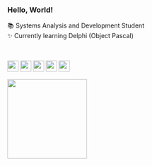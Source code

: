 ### Hello, World!

📚 Systems Analysis and Development Student <br>
✨ Currently learning Delphi (Object Pascal)

##

<div style="display: inline_block"><br>
  <img align="center" alt="ana-delphi" height="25" src="https://img.shields.io/badge/Delphi-E62431?style=for-the-badge&logo=delphi&logoColor=white">
  <img align="center" alt="ana-mysql" height="25" src="https://img.shields.io/badge/MySQL-4479A1?style=for-the-badge&logo=mysql&logoColor=white">
  <img align="center" alt="ana-html" height="25" src="https://img.shields.io/badge/HTML5-E34F26?style=for-the-badge&logo=html5&logoColor=white">
  <img align="center" alt="ana-css" height="25" src="https://img.shields.io/badge/CSS3-1572B6?style=for-the-badge&logo=css3&logoColor=white">
  <img align="center" alt="ana-js" height="25" src="https://img.shields.io/badge/JavaScript-323330?style=for-the-badge&logo=javascript&logoColor=F7DF1E">
</div>

<br>

<div>
  <a href="https://github.com/euanaclwra">
  <img height="180em" src="https://github-readme-stats.vercel.app/api?username=euanaclwra&show_icons=true&theme=dracula&include_all_commits=true&count_private=true"/>
</div>
